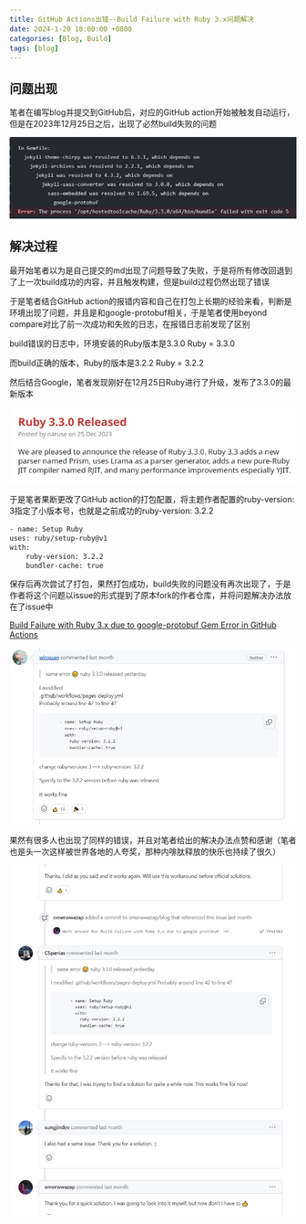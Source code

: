 ```yaml
---
title: GitHub Actions出错--Build Failure with Ruby 3.x问题解决
date: 2024-1-20 18:00:00 +0800
categories: [Blog, Build]
tags: [blog]
---
```


## 问题出现

笔者在编写blog并提交到GitHub后，对应的GitHub action开始被触发自动运行，但是在2023年12月25日之后，出现了必然build失败的问题

![截图](/assets/image/2024/1/20240120190517.png)

## 解决过程

最开始笔者以为是自己提交的md出现了问题导致了失败，于是将所有修改回退到了上一次build成功的内容，并且触发构建，但是build过程仍然出现了错误

于是笔者结合GitHub action的报错内容和自己在打包上长期的经验来看，判断是环境出现了问题，并且是和google-protobuf相关，于是笔者使用beyond compare对比了前一次成功和失败的日志，在报错日志前发现了区别

build错误的日志中，环境安装的Ruby版本是3.3.0
Ruby = 3.3.0

而build正确的版本，Ruby的版本是3.2.2
Ruby = 3.2.2

然后结合Google，笔者发现刚好在12月25日Ruby进行了升级，发布了3.3.0的最新版本

![截图](/assets/image/2024/1/20240120191516.png)


于是笔者果断更改了GitHub action的打包配置，将主题作者配置的ruby-version: 3指定了小版本号，也就是之前成功的ruby-version: 3.2.2

```
- name: Setup Ruby
uses: ruby/setup-ruby@v1
with:
    ruby-version: 3.2.2
    bundler-cache: true
```

保存后再次尝试了打包，果然打包成功，build失败的问题没有再次出现了，于是作者将这个问题以issue的形式提到了原本fork的作者仓库，并将问题解决办法放在了issue中 

[Build Failure with Ruby 3.x due to google-protobuf Gem Error in GitHub Actions](https://github.com/cotes2020/jekyll-theme-chirpy/issues/1429)

![截图](/assets/image/2024/1/20240120191958.png)

果然有很多人也出现了同样的错误，并且对笔者给出的解决办法点赞和感谢（笔者也是头一次这样被世界各地的人夸奖，那种内啡肽释放的快乐也持续了很久）

![截图](/assets/image/2024/1/20240120192234.png)